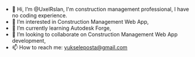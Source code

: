- 👋 Hi, I’m @UxelRslan, I'm construction management professional, I have no coding experience.
- 👀 I’m interested in Construction Management Web App,
- 🌱 I’m currently learning Autodesk Forge,
- 💞️ I’m looking to collaborate on Construction Management Web App development,
- 📫 How to reach me: yukseleposta@gmail.com
<!---
UxelRslan/UxelRslan is a ✨ special ✨ repository because its `README.md` (this file) appears on your GitHub profile.
You can click the Preview link to take a look at your changes.
--->
